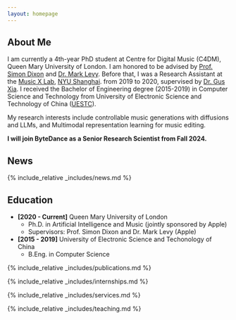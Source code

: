 ```yaml
---
layout: homepage
---
```


## About Me

I am currently a 4th-year PhD student at Centre for Digital Music (C4DM), Queen Mary University of London. I am honored to be advised by [Prof. Simon Dixon](http://www.eecs.qmul.ac.uk/~simond/) and [Dr. Mark Levy](https://scholar.google.com/citations?user=g_ESIWoAAAAJ).  Before that, I was a Research Assistant at the [Music X Lab](http://musicxlab.com/), [NYU Shanghai](https://shanghai.nyu.edu/). from 2019 to 2020, supervised by [Dr. Gus Xia](http://www.musicxlab.com/members/gus/). I received the Bachelor of Engineering degree (2015-2019) in Computer Science and Technology from University of Electronic Science and Technology of China ([UESTC](https://en.uestc.edu.cn/)). 

My research interests include controllable music generations with diffusions and LLMs, and Multimodal representation learning for music editing.

**I will join ByteDance as a Senior Research Scientist from Fall 2024.**

## News

{% include_relative _includes/news.md %}

## Education

- **[2020 - Current]** Queen Mary University of London
  - Ph.D. in Artificial Intelligence and Music (jointly sponsored by Apple)
  - Supervisors: Prof. Simon Dixon and Dr. Mark Levy (Apple)
- **[2015 - 2019]** University of Electronic Science and Techonology of China
  - B.Eng. in Computer Science


{% include_relative _includes/publications.md %}

{% include_relative _includes/internships.md %}

{% include_relative _includes/services.md %}

{% include_relative _includes/teaching.md %}
